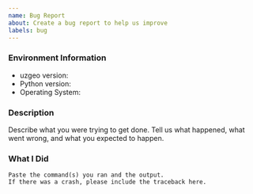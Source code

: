 ```yaml
---
name: Bug Report
about: Create a bug report to help us improve
labels: bug
---
```


<!-- Please search existing issues to avoid creating duplicates. -->

### Environment Information

-   uzgeo version:
-   Python version:
-   Operating System:

### Description

Describe what you were trying to get done.
Tell us what happened, what went wrong, and what you expected to happen.

### What I Did

```
Paste the command(s) you ran and the output.
If there was a crash, please include the traceback here.
```
